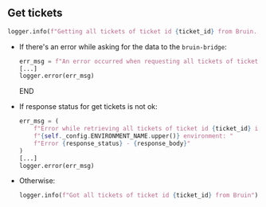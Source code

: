 ## Get tickets

```python
logger.info(f"Getting all tickets of ticket id {ticket_id} from Bruin...")
```

* If there's an error while asking for the data to the `bruin-bridge`:
  ```python
  err_msg = f"An error occurred when requesting all tickets of ticket id {ticket_id} from Bruin API -> {e}"
  [...]
  logger.error(err_msg)
  ```
  END

* If response status for get tickets is not ok:
  ```python
  err_msg = (
      f"Error while retrieving all tickets of ticket id {ticket_id} in "
      f"{self._config.ENVIRONMENT_NAME.upper()} environment: "
      f"Error {response_status} - {response_body}"
  )
  [...]
  logger.error(err_msg)
  ```
* Otherwise:
  ```python
  logger.info(f"Got all tickets of ticket id {ticket_id} from Bruin")
  ```